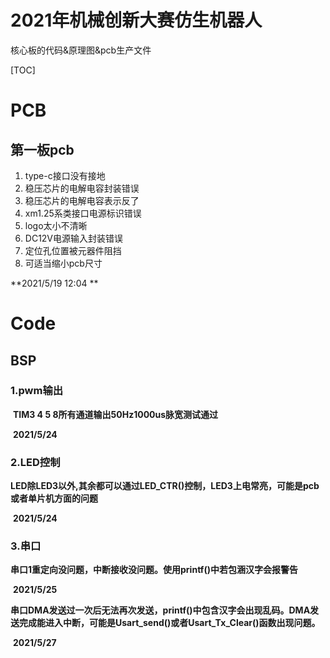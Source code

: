# 2021年机械创新大赛仿生机器人

核心板的代码&原理图&pcb生产文件

[TOC]

# PCB

## 第一板pcb

1. type-c接口没有接地
2. 稳压芯片的电解电容封装错误
3. 稳压芯片的电解电容表示反了
4. xm1.25系类接口电源标识错误
5. logo太小不清晰
6. DC12V电源输入封装错误
7. 定位孔位置被元器件阻挡
8. 可适当缩小pcb尺寸

**2021/5/19 12:04 **

# Code

## BSP

### 1.pwm输出

​	**TIM3 4 5 8所有通道输出50Hz1000us脉宽测试通过**

​	**2021/5/24**

### 2.LED控制

​	**LED除LED3以外,其余都可以通过LED_CTR()控制，LED3上电常亮，可能是pcb或者单片机方面的问题**

​	**2021/5/24**

### 3.串口

​	**串口1重定向没问题，中断接收没问题。使用printf()中若包涵汉字会报警告**

​	**2021/5/25**

​	**串口DMA发送过一次后无法再次发送，printf()中包含汉字会出现乱码。DMA发送完成能进入中断，可能是Usart_send()或者Usart_Tx_Clear()函数出现问题。**

​	**2021/5/27**